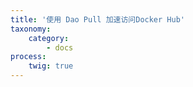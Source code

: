 ```yaml
---
title: '使用 Dao Pull 加速访问Docker Hub'
taxonomy:
    category:
        - docs
process:
    twig: true
---
```


